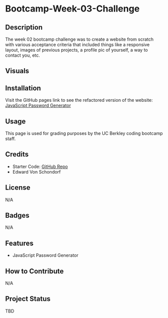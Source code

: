# Bootcamp-Week-03-Challenge

## Description

The week 02 bootcamp challenge was to create a website from scratch with various acceptance criteria that included things like a responsive layout, images of previous projects, a profile pic of yourself, a way to contact you, etc. 

## Visuals



## Installation

Visit the GitHub pages link to see the refactored version of the website: [JavaScript Password Generator](https://torvec.github.io/challenge_3_JS_Password_Generator/)

## Usage

This page is used for grading purposes by the UC Berkley coding bootcamp staff.

## Credits

- Starter Code: [GitHub Repo](https://github.com/coding-boot-camp/friendly-parakeet)
- Edward Von Schondorf

## License

N/A

## Badges

N/A

## Features

- JavaScript Password Generator

## How to Contribute

N/A

## Project Status

TBD